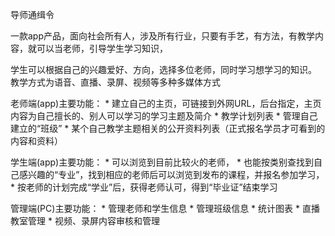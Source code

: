 导师通缉令

一款app产品，面向社会所有人，涉及所有行业，只要有手艺，有方法，有教学内容，就可以当老师，引导学生学习知识，

学生可以根据自己的兴趣爱好、方向，选择多位老师，同时学习想学习的知识。
教学方式为语音、直播、录屏、视频等多种多媒体方式

老师端(app)主要功能：
    * 建立自己的主页，可链接到外网URL，后台指定，主页内容为自己擅长的、别人可以学习的学习主题及简介
    * 教学计划列表
    * 管理自己建立的“班级”
    * 某个自己教学主题相关的公开资料列表（正式报名学员才可看到的内容和资料）

学生端(app)主要功能：
    * 可以浏览到目前比较火的老师，
    * 也能按类别查找到自己感兴趣的“专业”，找到相应的老师后可以浏览到发布的课程，并报名参加学习，
    * 按老师的计划完成“学业”后，获得老师认可，得到“毕业证”结束学习

管理端(PC)主要功能：
    * 管理老师和学生信息
    * 管理班级信息
    * 统计图表
    * 直播教室管理
    * 视频、录屏内容审核和管理
    



